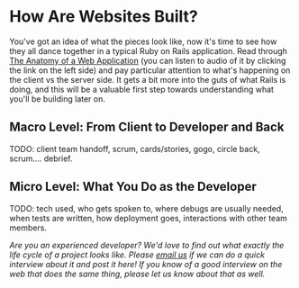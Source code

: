 # How Are Websites Built?

You've got an idea of what the pieces look like, now it's time to see how they all dance together in a typical Ruby on Rails application.  Read through [The Anatomy of a Web Application](http://www.buildingwebapps.com/transcript/79327-anatomy-of-a-web-application) (you can listen to audio of it by clicking the link on the left side) and pay particular attention to what's happening on the client vs the server side.  It gets a bit more into the guts of what Rails is doing, and this will be a valuable first step towards understanding what you'll be building later on.

## Macro Level: From Client to Developer and Back

TODO: client team handoff, scrum, cards/stories, gogo, circle back, scrum.... debrief.

## Micro Level: What You Do as the Developer

TODO: tech used, who gets spoken to, where debugs are usually needed, when tests are written, how deployment goes, interactions with other team members.

*Are you an experienced developer?  We'd love to find out what exactly the life cycle of a project looks like.  Please [email us](mailto:curriculum@theodinproject.com) if we can do a quick interview about it and post it here!  If you know of a good interview on the web that does the same thing, please let us know about that as well.*
